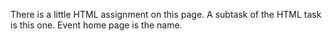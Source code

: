 There is a little HTML assignment on this page. A subtask of the HTML task is this one. Event home page is the name.